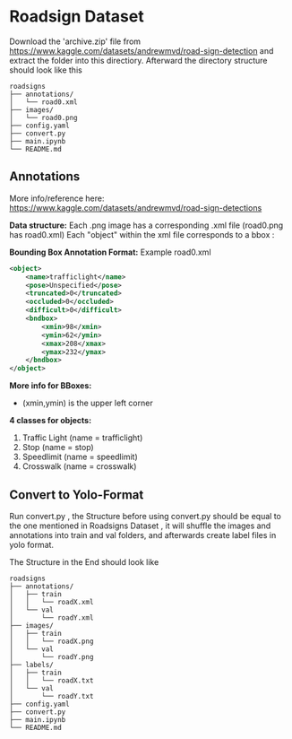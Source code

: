 # Roadsign Dataset

Download the 'archive.zip' file from https://www.kaggle.com/datasets/andrewmvd/road-sign-detection and extract the folder into this directiory.
Afterward the directory structure should look like this
    
```
roadsigns
├── annotations/
│   └── road0.xml
├── images/
│   └── road0.png
├── config.yaml
├── convert.py
├── main.ipynb
└── README.md
```

## Annotations

More info/reference here: https://www.kaggle.com/datasets/andrewmvd/road-sign-detections

**Data structure:** 
Each .png image has a corresponding .xml file (road0.png has road0.xml)
Each "object" within the xml file corresponds to a bbox : 

**Bounding Box Annotation Format:**
Example road0.xml

```xml
<object>
    <name>trafficlight</name>
    <pose>Unspecified</pose>
    <truncated>0</truncated>
    <occluded>0</occluded>
    <difficult>0</difficult>
    <bndbox>
        <xmin>98</xmin>
        <ymin>62</ymin>
        <xmax>208</xmax>
        <ymax>232</ymax>
    </bndbox>
</object>
```

**More info for BBoxes:**
- (xmin,ymin) is the upper left corner

**4 classes for objects:**

1. Traffic Light (name = trafficlight)
2. Stop (name = stop)
3. Speedlimit (name = speedlimit)
4. Crosswalk (name = crosswalk)

## Convert to Yolo-Format

Run convert.py , the Structure before using convert.py should be equal to the one mentioned in Roadsigns Dataset , it will shuffle the images and annotations into train and val folders, and afterwards create label files
in yolo format.

The Structure in the End should look like

```
roadsigns
├── annotations/
│   ├── train
│   │   └── roadX.xml
│   └── val
│       └── roadY.xml
├── images/
│   ├── train
│   │   └── roadX.png
│   └── val
│       └── roadY.png
├── labels/
│   ├── train
│   │   └── roadX.txt
│   └── val
│       └── roadY.txt
├── config.yaml
├── convert.py
├── main.ipynb
└── README.md
```
